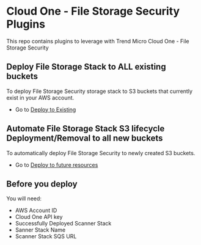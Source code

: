 # Cloud One - File Storage Security Plugins

This repo contains plugins to leverage with Trend Micro Cloud One - File Storage Security


## Deploy File Storage Stack to ALL existing buckets

To deploy File Storage Security storage stack to S3 buckets that currently exist in your AWS account.
   - Go to [Deploy to Existing](https://github.com/JustinDPerkins/FSS-Storage-Automation-Lambda/deployment/deploy-to-all-existing)

## Automate File Storage Stack S3 lifecycle Deployment/Removal to all new buckets

To automatically deploy File Storage Security to newly created S3 buckets.
   - Go to [Deploy to future resources](https://github.com/JustinDPerkins/FSS-Storage-Automation-Lambda/deployment/deploy-lifecycle-to-all-new-s3)

## Before you deploy

You will need:
   - AWS Account ID
   - Cloud One API key
   - Successfully Deployed Scanner Stack
   - Sanner Stack Name
   - Scanner Stack SQS URL
